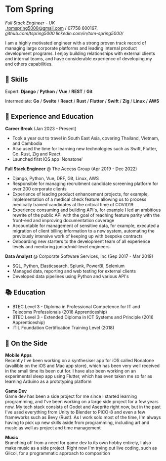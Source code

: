 # Tom Spring
_Full Stack Engineer - UK_\
_tomspring5000@gmail.com / 07758 600167_\
_github.com/tspring5000_
_linkedin.com/in/tom-spring5000/_

I am a highly motivated engineer with a strong proven track record of managing large corporate platforms and leading internal product development programs. I enjoy building relationships with external clients and internal teams, and have considerable experience of developing my and others capabilities.

## 💾 Skills
Expert: **Django** / **Python** / **Vue** / **REST** / **Git**

Intermediate: **Go** / **Svelte** / **React** / **Rust** / **Flutter** / **Swift** / **Zig** / **Linux** / **AWS**

## 💼 Experience and Education
**Career Break** (Jan 2023 - Present)
- Took a year out to travel in South East Asia, covering Thailand, Vietnam, and Cambodia
- Also used the time for learning new technologies such as Swift, Flutter, Go, Rust, Zig and React
- Launched first iOS app 'Nonatone'

**Full Stack Engineer** @ The Access Group (Apr 2019 - Dec 2022)
- Django, Python, Vue, DRF, Git, Linux, AWS
- Responsible for managing recruitment candidate screening platform for over 200 corporate clients
- Experience of leading product enhancement projects, for example, implementation of a medical check feature allowing us to process medically trained candidates at the critical time of COVID19
- Experience consuming and building API's, for example I led an ambitious rewrite of the public API with the goal of reaching feature parity with the front-end and improving documentation coverage
- Accountable for management of sensitive data, for example, executed a migration of client billing information to a new system, automating the previously intensive work of keeping up with bespoke contracts
- Onboarding new starters to the development team of all experience levels and mentoring junior/mid-level engineers.

**Data Analyst** @ Corporate Software Services, Inc (Sep 2017 - Mar 2019)
- SQL, Python, Elasticsearch, Splunk, PowerBI, Selenium
- Managed data, reporting and web testing for external clients
- Developed data pipelines using Python and various API's

## 📚 Education
- BTEC Level 3 - Diploma in Professional Competence for IT and Telecoms Professionals (2016 Apprenticeship)
- BTEC Level 3 - Extended Diploma in ICT Systems and Principle (2016 Apprenticeship)
- ITIL Foundation Certification Training Level (2018)

## 📌 On the Side
**Mobile Apps**\
Recently I've been working on a synthesiser app for iOS called Nonatone (availible on the iOS and Mac app store), which has been very well received in the small time its been out for.
I have also been working on an experimental sleep app using Flutter, which has even taken me so far as learning Arduino as a prototyping platform

**Game Dev**\
Game dev has been a side project for me since I started learning programming, 
and I've been working on a large side project for a few years now. My tech stack consists of Godot and Aseprite right now, 
but in the past I've used everything from Unity to Blender to PICO-8 and even a few frameworks such as Bevy (Rust). 
As I work solo most of the time, I'm always having to pick up new skills aside from programming, 
including art and music as well as project and time management

**Music**\
Branching off from a need for game dev to its own hobby entirely, 
I also make music as a side project. Right now I'm trying out live coding, such as Glicol, 
for a programmatic approach to composition